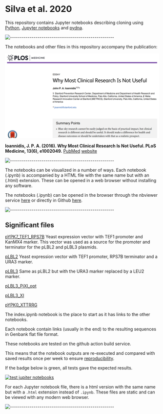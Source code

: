 # Silva et al. 2020
This repository contains Jupyter notebooks describing cloning using
[Python](https://www.python.org),
[Jupyter notebooks](https://jupyter.org) and
[pydna](https://github.com/BjornFJohansson/pydna).

![-----------------------------------------------------](https://raw.githubusercontent.com/andreasbm/readme/master/assets/lines/colored.png)

The notebooks and other files in this repository accompany the publication:

![button](references/abstract.png)

**Ioannidis, J. P. A. (2016). Why Most Clinical Research Is Not Useful. PLoS Medicine, 13(6), e1002049.**
[PubMed](https://pubmed.ncbi.nlm.nih.gov/27328301)
[website](https://journals.plos.org/plosmedicine/article?id=10.1371/journal.pmed.1002049)

![-----------------------------------------------------](https://raw.githubusercontent.com/andreasbm/readme/master/assets/lines/colored.png)


The notebooks can be visualized in a number of ways.
Each notebook (.ipynb) is accompanied by a HTML file with the same name but with an (.html)
extension. These can be opened in a web browser without installing any software.

The notebooks (.ipynb) can be opened in the browser through the nbviewer service
[here](http://nbviewer.jupyter.org/github/MetabolicEngineeringGroupCBMA/Silva_et_al_2020/blob/master/notebooks/index.ipynb)
or directly in Github [here](notebooks/index.ipynb).

![-----------------------------------------------------](https://raw.githubusercontent.com/andreasbm/readme/master/assets/lines/colored.png)

## Significant files

[pYPK7_TEF1_RPS7B](notebooks/pYPK7_TEF1_RPS7B.ipynb) Yeast expression vector with TEF1 promoter and KanMX4 marker.
This vector was used as a source for the promoter and terminator for the pLBL2 and pLBL3 plasmids.


[pLBL2](notebooks/pLBL2.ipynb) Yeast expression vector with TEF1 promoter, RPS7B terminator and a URA3 marker.


[pLBL3](notebooks/pLBL3.ipynb) Same as pLBL2 but with the URA3 marker replaced by a LEU2 marker.


[pLBL3_PiXI_opt](notebooks/pLBL3_PiXI_opt.ipynb)


[pLBL3_XI](notebooks/pLBL3_XI.ipynb)


[pYPK0_XTTRRG](notebooks/pYPK0_XTTRRG.ipynb)

The index.ipynb notebook is the place to start as it has links to the other notebooks.

Each notebook contain links (usually in the end) to the resulting sequences in Genbank flat file format.

These notebooks are tested on the github action build service.

This means that the notebook outputs are re-executed and compared with saved
results once per week to ensure [reproducibility](https://en.wikipedia.org/wiki/Replication_crisis).

If the badge below is green, all tests gave the expected results.

[![test jupiter notebooks](https://github.com/MetabolicEngineeringGroupCBMA/Silva_et_al_2020/workflows/test%20jupiter%20notebooks/badge.svg)](
https://github.com/MetabolicEngineeringGroupCBMA/Silva_et_al_2020/actions?query=workflow%3A%22test+jupiter+notebooks%22
)

For each Jupyter notebook file, there is a html version with the same name but with a
 `.html` extension instead of `.ipynb`. These files are static and can be viewed with any
modern web browser.

![-----------------------------------------------------](https://raw.githubusercontent.com/andreasbm/readme/master/assets/lines/colored.png)
